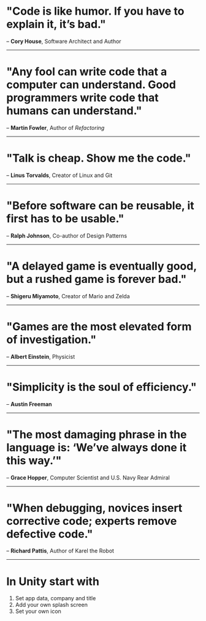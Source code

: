 # "Code is like humor. If you have to explain it, it’s bad."
– **Cory House**, Software Architect and Author

---

# "Any fool can write code that a computer can understand. Good programmers write code that humans can understand."
– **Martin Fowler**, Author of *Refactoring*

---

# "Talk is cheap. Show me the code."
– **Linus Torvalds**, Creator of Linux and Git

---

# "Before software can be reusable, it first has to be usable."
– **Ralph Johnson**, Co-author of Design Patterns

---

# "A delayed game is eventually good, but a rushed game is forever bad."
– **Shigeru Miyamoto**, Creator of Mario and Zelda

---

# "Games are the most elevated form of investigation."
– **Albert Einstein**, Physicist

---

# "Simplicity is the soul of efficiency."
– **Austin Freeman**

---

# "The most damaging phrase in the language is: ‘We’ve always done it this way.’"
– **Grace Hopper**, Computer Scientist and U.S. Navy Rear Admiral

---

# "When debugging, novices insert corrective code; experts remove defective code."
– **Richard Pattis**, Author of Karel the Robot

---

# In Unity start with
1. Set app data, company and title
2. Add your own splash screen
3. Set your own icon
